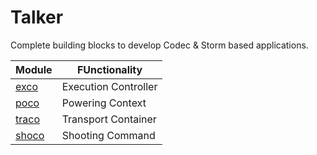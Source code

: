 # Talker

Complete building blocks to develop Codec & Storm based applications.

| Module           | FUnctionality        |
| ---------------- | -------------------- |
| [exco](/exco/)   | Execution Controller |
| [poco](/poco/)   | Powering Context     |
| [traco](/traco/) | Transport Container  |
| [shoco](/shoco/) | Shooting Command     |
